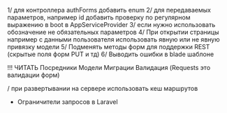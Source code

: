 1/ для контроллера authForms добавить enum
2/ для передаваемых параметров, например id добавить проверку по регулярном выражению в boot в AppServiceProvider
3/ если нужно использовать обозначение не обязательных параметров
4/ При открытии страницы например с данными пользователя использовать явную или не явную привязку модели
5/ Подменять методы форм для поддержки REST (скрытые поля форм PUT и тд)
6/ Выводить ошибки в blade шаблоне

!!! ЧИТАТЬ
Посредники
Модели
Миграции 
Валидация (Requests это валидации форм)


/ при развертывании на сервере использовать кеш маршрутов

- Ограничители запросов в Laravel